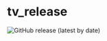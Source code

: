 # tv_release

![GitHub release (latest by date)](https://img.shields.io/github/downloads/botallen/tv_release/latest/total?style=for-the-badge)
